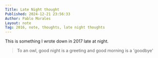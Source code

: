 ```yaml
---
Title: Late Night thought
Published: 2024-12-21 23:56:33
Author: Pablo Morales
Layout: note
Tag: 2016, note, thoughts, late night thoughts
---
```

This is something I wrote down in 2017 late at night.

> To an owl, good night is a greeting and good morning is a 'goodbye' 
